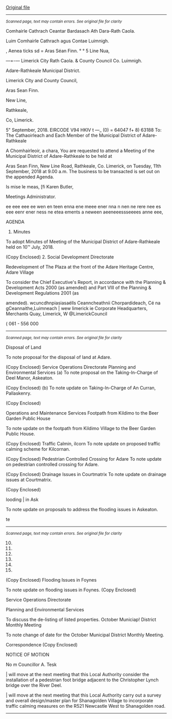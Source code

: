 [Original file](https://www.limerick.ie/sites/default/files/media/documents/2018-09/00%20Agenda%2011th%20September%2C%202018.pdf)

---
*<small>Scanned page, text may contain errors. See original file for clarity</small>*  

Comhairle Cathrach Ceantar Bardasach Ath Dara-Rath Caola.

Luim Comhairle Cathrach agus Contae Luimnigh.

, Aenea ticks sd = Aras Séan Finn.
° ° 5 Line Nua,

—=-— Limerick City Rath Caola.
& County Council Co. Luimnigh.

Adare-Rathkeale Municipal District.

Limerick City and County Council,

Aras Sean Finn.

New Line,

Rathkeale,

Co, Limerick.

5" September, 2018. EIRCODE V94 HKIV
t —_ (0) = 64047
f+ 8) 63188
To: The Cathaoirleach and Each Member of the Municipal District of Adare-
Rathkeale

A Chomhairleoir, a chara,
You are requested to attend a Meeting of the Municipal District of Adare-Rathkeale to be held at

Aras Sean Finn, New Line Road, Rathkeale, Co. Limerick, on Tuesday, 11th September, 2018 at
9.00 a.m. The business to be transacted is set out on the appended Agenda.

Is mise le meas,
[fi
Karen Butler,

Meetings Administrator.

ee eee eee ee wen en teen enna ene meee ener nna n nen ne rere nee es eee eenr ener ness ne etea ements a neween aeeneeessseeees anne eee,

AGENDA

1. Minutes

To adopt Minutes of Meeting of the Municipal District of Adare-Rathkeale held on 10™ July,
2018.

(Copy Enclosed)
2. Social Development Directorate

Redevelopment of The Plaza at the front of the Adare Heritage Centre, Adare Village

To consider the Chief Executive's Report, in accordance with the Planning & Development
Acts 2000 (as amended) and Part VIII of the Planning & Development Regulations 2001 (as

amended).
wcuncdhnpiasiasaélls
Ceanncheathnii Chorpardideach, Cé na gCeannaithe,Luimneach | wew limerick ie
Corporate Headquarters, Merchants Quay, Limerick, W @LimerickCouncil

( 061 - 556 000


---
*<small>Scanned page, text may contain errors. See original file for clarity</small>*  

Disposal of Land

To note proposal for the disposal of land at Adare.

(Copy Enclosed)
Service Operations Directorate
Planning and Environmental Services
(a) To note proposal on the Taking-In-Charge of Deel Manor, Askeaton.

(Copy Enclosed)
(b) To note update on Taking-In-Charge of An Curran, Pallaskenry.

(Copy Enclosed)

Operations and Maintenance Services
Footpath from Kildimo to the Beer Garden Public House

To note update on the footpath from Kildimo Village to the Beer Garden Public House.

(Copy Enclosed)
Traffic Calmin, ilcorn
To note update on proposed traffic calming scheme for Kilcornan.

(Copy Enclosed)
Pedestrian Controlled Crossing for Adare
To note update on pedestrian controlled crossing for Adare.

(Copy Enclosed)
Drainage Issues in Courtmatrix
To note update on drainage issues at Courtmatrix.

(Copy Enclosed)

looding | in Ask

To note update on proposals to address the flooding issues in Askeaton.

te


---
*<small>Scanned page, text may contain errors. See original file for clarity</small>*  

10.

11.

12.

13.

14.

15.

(Copy Enclosed)
Flooding Issues in Foynes

To note update on flooding issues in Foynes.
(Copy Enclosed)

Service Operations Directorate

Planning and Environmental Services

To discuss the de-listing of listed properties.
October Municiap! District Monthly Meeting

To note change of date for the October Municipal District Monthly Meeting.

Correspondence
(Copy Enclosed)

NOTICE OF MOTION

No m Councillor A. Tesk

| will move at the next meeting that this Local Authority consider the installation of a
pedestrian foot bridge adjacent to the Christopher Lynch bridge over the River Deel.

| will move at the next meeting that this Local Authority carry out a survey and overall
design/master plan for Shanagolden Village to incorporate traffic calming measures on
the R521 Newcastle West to Shanagolden road.


---
